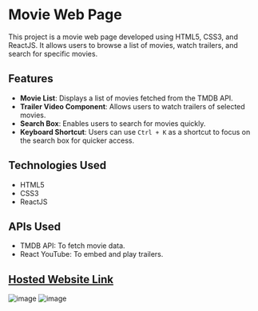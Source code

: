 # Movie Web Page

This project is a movie web page developed using HTML5, CSS3, and ReactJS. It allows users to browse a list of movies, watch trailers, and search for specific movies.

## Features

- **Movie List**: Displays a list of movies fetched from the TMDB API.
- **Trailer Video Component**: Allows users to watch trailers of selected movies.
- **Search Box**: Enables users to search for movies quickly.
- **Keyboard Shortcut**: Users can use `Ctrl + K` as a shortcut to focus on the search box for quicker access.

## Technologies Used

- HTML5
- CSS3
- ReactJS

## APIs Used

- TMDB API: To fetch movie data.
- React YouTube: To embed and play trailers.

## [Hosted Website Link](https://movie-trailer-website.vercel.app/)

![image](https://github.com/Matrix726/movie-trailer-web-app/assets/115132468/ee45d28a-906b-43f6-82bd-b63d90c47b07)
![image](https://github.com/Matrix726/movie-trailer-web-app/assets/115132468/3dd874b8-b418-4072-acab-ada7947390d5)

